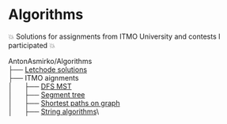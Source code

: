 # Algorithms
:boom: Solutions for assignments from ITMO University and contests I participated :boom:

AntonAsmirko/Algorithms\
├── [Letchode solutions](https://github.com/AntonAsmirko/Algorithms/blob/main/letcode/problems.md)\
├── ITMO aignments\
│&nbsp;&nbsp;&nbsp;&nbsp;&nbsp;&nbsp;├── [DFS MST](https://github.com/AntonAsmirko/Algorithms/blob/main/DFS%2C%20MST%20ITMO%20aignments/problems.md)\
│&nbsp;&nbsp;&nbsp;&nbsp;&nbsp;&nbsp;├── [Segment tree](https://github.com/AntonAsmirko/Algorithms/blob/main/SegmentTree/problems.md)\
│&nbsp;&nbsp;&nbsp;&nbsp;&nbsp;&nbsp;├── [Shortest paths on graph](https://github.com/AntonAsmirko/Algorithms/blob/main/Shortest%20paths%20and%20Games%20on%20graphs%20ITMO%20asignments/problems.md)\
│&nbsp;&nbsp;&nbsp;&nbsp;&nbsp;&nbsp;├── [String algorithms](https://github.com/AntonAsmirko/Algorithms/blob/main/StringAlgorithms/problems.md)\
